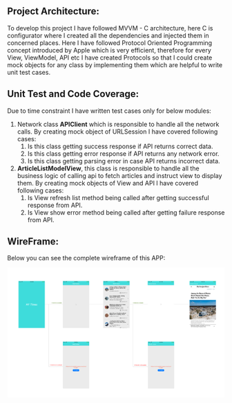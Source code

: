 ## Project Architecture:
To develop this project I have followed MVVM - C architecture, here C is configurator where I created all the dependencies and injected them in concerned places. Here I have followed Protocol Oriented Programming concept introduced by Apple which is very efficient, therefore for every View, ViewModel, API etc I have created Protocols so that I could create mock objects for any class by implementing them which are helpful to write unit test cases.

## Unit Test and Code Coverage:
Due to time constraint I have written test cases only for below modules:
1. Network class **APIClient** which is responsible to handle all the network calls. By creating mock object of URLSession I have covered following cases:
    1. Is this class getting success response if API returns correct data.
    2. Is this class getting error response if API returns any network error.
    3. Is this class getting parsing error in case API returns incorrect data. 
2. **ArticleListModelView**, this class is responsible to handle all the business logic of calling api to fetch articles and instruct view to display them. By creating mock objects of View and API I have covered following cases:
    1. Is View refresh list method being called after getting successful response from API.
    2. Is View show error method being called after getting failure response from API.

## WireFrame:
Below you can see the complete wireframe of this APP:

![](WireFrame.png)
